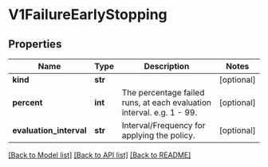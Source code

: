 # V1FailureEarlyStopping

## Properties
Name | Type | Description | Notes
------------ | ------------- | ------------- | -------------
**kind** | **str** |  | [optional] 
**percent** | **int** | The percentage failed runs, at each evaluation interval. e.g. 1 - 99. | [optional] 
**evaluation_interval** | **str** | Interval/Frequency for applying the policy. | [optional] 

[[Back to Model list]](../README.md#documentation-for-models) [[Back to API list]](../README.md#documentation-for-api-endpoints) [[Back to README]](../README.md)


